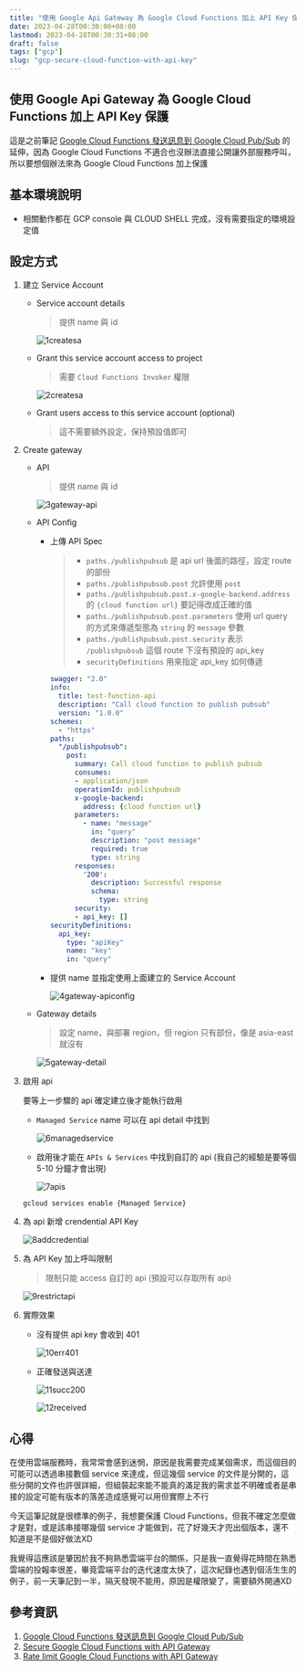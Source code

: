 ```yaml
---
title: "使用 Google Api Gateway 為 Google Cloud Functions 加上 API Key 保護"
date: 2023-04-28T00:30:00+08:00
lastmod: 2023-04-28T00:30:31+08:00
draft: false
tags: ["gcp"]
slug: "gcp-secure-cloud-function-with-api-key"
---
```


## 使用 Google Api Gateway 為 Google Cloud Functions 加上 API Key 保護

這是之前筆記 [Google Cloud Functions 發送訊息到 Google Cloud Pub/Sub](/gcp-cloud-function-pubsub) 的延伸，因為 Google Cloud Functions 不適合也沒辦法直接公開讓外部服務呼叫，所以要想個辦法來為 Google Cloud Functions 加上保護

## 基本環境說明

- 相關動作都在 GCP console 與 CLOUD SHELL 完成，沒有需要指定的環境設定值

## 設定方式

1. 建立 Service Account

    - Service account details

        > 提供 name 與 id

        ![1createsa](https://user-images.githubusercontent.com/3851540/235078559-3bd8caa6-a95e-4c0c-98db-2c4e59ef9fff.png)

    - Grant this service account access to project

        > 需要 `Cloud Functions Invoker` 權限

        ![2createsa](https://user-images.githubusercontent.com/3851540/235078570-f517c029-4132-425b-833e-212f7b2cfb7f.png)

    - Grant users access to this service account (optional)

        > 這不需要額外設定，保持預設值即可

2. Create gateway

    - API

        > 提供 name 與 id

        ![3gateway-api](https://user-images.githubusercontent.com/3851540/235078578-cedac56a-eadc-479b-baad-e1b088d823b6.png)

    - API Config

        - 上傳 API Spec

            > - `paths./publishpubsub` 是 api url 後面的路徑，設定 route 的部份
            > - `paths./publishpubsub.post` 允許使用 `post`
            > - `paths./publishpubsub.post.x-google-backend.address` 的 `{cloud function url}` 要記得改成正確的值
            > - `paths./publishpubsub.post.parameters` 使用 url query 的方式來傳遞型態為 `string` 的 `message` 參數
            > - `paths./publishpubsub.post.security` 表示 `/publishpubsub` 這個 route 下沒有預設的 api_key
            > - `securityDefinitions` 用來指定 api_key 如何傳遞


            ```yaml
            swagger: "2.0"
            info:
              title: test-function-api
              description: "Call cloud function to publish pubsub"
              version: "1.0.0"
            schemes:
              - "https"
            paths:
              "/publishpubsub":
                post:
                  summary: Call cloud function to publish pubsub
                  consumes:
                  - application/json
                  operationId: publishpubsub
                  x-google-backend:
                    address: {cloud function url}
                  parameters:
                    - name: "message"
                      in: "query"
                      description: "post message"
                      required: true
                      type: string
                  responses:
                    '200':
                      description: Successful response
                      schema:
                        type: string
                  security:
                  - api_key: []
            securityDefinitions:
              api_key:
                type: "apiKey"
                name: "key"
                in: "query"
            ```

        - 提供 name 並指定使用上面建立的 Service Account

            ![4gateway-apiconfig](https://user-images.githubusercontent.com/3851540/235078580-f257ce0d-7c3b-4fb8-b44e-502c80ffda26.png)

    - Gateway details

        > 設定 name，與部署 region，但 region 只有部份，像是 asia-east 就沒有

        ![5gateway-detail](https://user-images.githubusercontent.com/3851540/235078585-bb1548f6-8b5f-481a-b697-faedeb1f90a3.png)

3. 啟用 api

    要等上一步驟的 api 確定建立後才能執行啟用

    - `Managed Service` name 可以在 api detail 中找到

        ![6managedservice](https://user-images.githubusercontent.com/3851540/235078588-96f8eb60-b776-4797-b2e2-a313fe133e94.png)

    - 啟用後才能在 `APIs & Services` 中找到自訂的 api (我自己的經驗是要等個 5-10 分鐘才會出現)

        ![7apis](https://user-images.githubusercontent.com/3851540/235078592-4cbcf54e-cc9e-452e-beca-c3637cc2d49e.png)

    ```cloud shell
    gcloud services enable {Managed Service}
    ```

4. 為 api 新增 crendential API Key

    ![8addcredential](https://user-images.githubusercontent.com/3851540/235078600-dfa1f822-51b2-4f58-8873-b6f8233cdd4c.png)

5. 為 API Key 加上呼叫限制

    > 限制只能 access 自訂的 api (預設可以存取所有 api)

    ![9restrictapi](https://user-images.githubusercontent.com/3851540/235078608-05287a9c-458b-492b-b7c5-9daf68cd70aa.png)

6. 實際效果

    - 沒有提供 api key 會收到 401

        ![10err401](https://user-images.githubusercontent.com/3851540/235078611-15ba123d-d2b4-43e6-85cb-aec1962aef20.png)

    - 正確發送與送達

        ![11succ200](https://user-images.githubusercontent.com/3851540/235078615-8da3190f-de85-491a-841f-fc96ecb21bc1.png)

        ![12received](https://user-images.githubusercontent.com/3851540/235078619-76ab4ec8-dcd2-47c3-acb3-128833b855c7.png)

## 心得

在使用雲端服務時，我常常會感到迷惘，原因是我需要完成某個需求，而這個目的可能可以透過串接數個 service 來達成，但這幾個 service 的文件是分開的，這些分開的文件也許很詳細，但組裝起來能不能真的滿足我的需求並不明確或者是串接的設定可能有版本的落差造成感覺可以用但實際上不行

今天這筆記就是很標準的例子，我想要保護 Cloud Functions，但我不確定怎麼做才是對，或是該串接哪幾個 service 才能做到，花了好幾天才兜出個版本，還不知道是不是個好做法XD  

我覺得這應該是肇因於我不夠熟悉雲端平台的關係，只是我一直覺得花時間在熟悉雲端的投報率很差，畢竟雲端平台的迭代速度太快了，這次紀錄也遇到個活生生的例子，前一天筆記到一半，隔天發現不能用，原因是權限變了，需要額外開通XD

## 參考資訊

1. [Google Cloud Functions 發送訊息到 Google Cloud Pub/Sub](/gcp-cloud-function-pubsub)
2. [Secure Google Cloud Functions with API Gateway](https://beranger.medium.com/secure-google-cloud-functions-with-api-gateway-848f687963ae)
3. [Rate limit Google Cloud Functions with API Gateway](https://beranger.medium.com/rate-limit-google-cloud-functions-with-api-gateway-19b54bb9d9e9)
